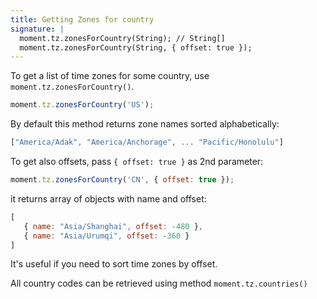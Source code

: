 ```yaml
---
title: Getting Zones for country
signature: |
  moment.tz.zonesForCountry(String); // String[]
  moment.tz.zonesForCountry(String, { offset: true });
---
```


To get a list of time zones for some country, use `moment.tz.zonesForCountry()`.

```js
moment.tz.zonesForCountry('US');
```

By default this method returns zone names sorted alphabetically:

```js
["America/Adak", "America/Anchorage", ... "Pacific/Honolulu"]
```

To get also offsets, pass `{ offset: true }` as 2nd parameter:

```js
moment.tz.zonesForCountry('CN', { offset: true });
```

it returns array of objects with name and offset:

```js
[
   { name: "Asia/Shanghai", offset: -480 },
   { name: "Asia/Urumqi", offset: -360 }
]
```

It's useful if you need to sort time zones by offset.

All country codes can be retrieved using method `moment.tz.countries()`

